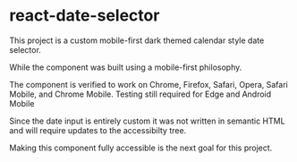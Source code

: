 # react-date-selector
This project is a custom mobile-first dark themed calendar style date selector.

While the component was built using a mobile-first philosophy.

The component is verified to work on Chrome, Firefox, Safari, Opera, Safari Mobile, and Chrome Mobile.
Testing still required for Edge and Android Mobile

Since the date input is entirely custom it was not written in semantic HTML and will require updates to the accessibilty tree.

Making this component fully accessible is the next goal for this project.